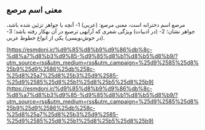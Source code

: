 ## معنی اسم مرصع


مرصع اسم دخترانه است، معنی مرصع: (عربی) 1- آنچه با جواهر تزئین شده باشد، جواهر نشان؛ 2- (در ادبیات) ویژگی شعری که آرایهی ترصیع در آن بهکار رفته باشد؛ 3- (در خوش‌نویسی) یکی از انواع خطوط عربی.

[https://esmdoni.ir/%d9%85%d8%b9%d9%86%db%8c-%d8%a7%d8%b3%d9%85-%d9%85%d8%b1%d8%b5%d8%b9/?utm_source=rss&utm_medium=rss&utm_campaign=%25d9%2585%25d8%25b9%25d9%2586%25db%258c-%25d8%25a7%25d8%25b3%25d9%2585-%25d9%2585%25d8%25b1%25d8%25b5%25d8%25b9](https://esmdoni.ir/%d9%85%d8%b9%d9%86%db%8c-%d8%a7%d8%b3%d9%85-%d9%85%d8%b1%d8%b5%d8%b9/?utm_source=rss&utm_medium=rss&utm_campaign=%25d9%2585%25d8%25b9%25d9%2586%25db%258c-%25d8%25a7%25d8%25b3%25d9%2585-%25d9%2585%25d8%25b1%25d8%25b5%25d8%25b9) 
